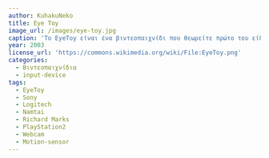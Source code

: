 ```yaml
---
author: KuhakuNeko
title: Eye Toy
image_url: /images/eye-toy.jpg
caption: 'Το EyeToy είναι ένα βιντεοπαιχνίδι που θεωρείτε πρώτο του είδους του. Όλα ξεκίνησαν το 1999 όταν ο Richard Marks οραματίστηκε ότι με την χρήση μιας φθηνής κάμερας web και την υπολογιστική δύναμη του PlayStation2 θα μπορούσε να αλλάξει τον τρόπο διάδρασης των παικτών με την κονσόλα, εισάγοντας τους στην μικτή πραγματικότητα. Χάρις την κάμερα που λειτουργεί ως ανιχνευτής κινήσεων, οι χρήστες αλληλοεπιδρούσαν με την κονσόλα αποκλειστικά με τις κινήσεις του σώματός τους.'
year: 2003
license_url: 'https://commons.wikimedia.org/wiki/File:EyeToy.png'
categories:
  - Βιντεοπαιχνίδια
  - input-device
tags:
  - EyeToy
  - Sony
  - Logitech
  - Namtai
  - Richard Marks
  - PlayStation2
  - Webcam
  - Motion-sensor
---
```


